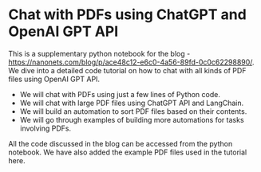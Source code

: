 # Chat with PDFs using ChatGPT and OpenAI GPT API

This is a supplementary python notebook for the blog - https://nanonets.com/blog/p/ace48c12-e6c0-4a56-89fd-0c0c62298890/. 
We dive into a detailed code tutorial on how to chat with all kinds of PDF files using OpenAI GPT API.

* We will chat with PDFs using just a few lines of Python code.
* We will chat with large PDF files using ChatGPT API and LangChain.
* We will build an automation to sort PDF files based on their contents.
* We will go through examples of building more automations for tasks involving PDFs.

All the code discussed in the blog can be accessed from the python notebook. We have also added the example PDF files used in the tutorial here.
